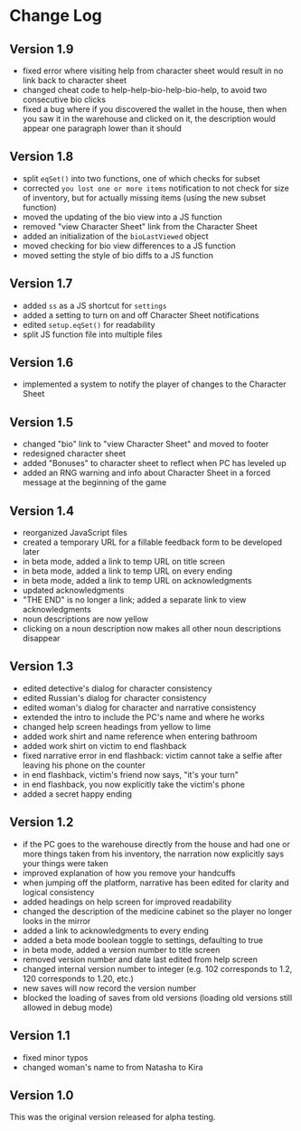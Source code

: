 # Change Log

## Version 1.9

* fixed error where visiting help from character sheet would result in no link back to character sheet
* changed cheat code to help-help-bio-help-bio-help, to avoid two consecutive bio clicks
* fixed a bug where if you discovered the wallet in the house, then when you saw it in the warehouse and clicked on it, the description would appear one paragraph lower than it should

## Version 1.8

* split `eqSet()` into two functions, one of which checks for subset
* corrected `you lost one or more items` notification to not check for size of inventory, but for actually missing items (using the new subset function)
* moved the updating of the bio view into a JS function
* removed "view Character Sheet" link from the Character Sheet
* added an initialization of the `bioLastViewed` object
* moved checking for bio view differences to a JS function
* moved setting the style of bio diffs to a JS function

## Version 1.7

* added `ss` as a JS shortcut for `settings`
* added a setting to turn on and off Character Sheet notifications
* edited `setup.eqSet()` for readability
* split JS function file into multiple files

## Version 1.6

* implemented a system to notify the player of changes to the Character Sheet

## Version 1.5

* changed "bio" link to "view Character Sheet" and moved to footer
* redesigned character sheet
* added "Bonuses" to character sheet to reflect when PC has leveled up
* added an RNG warning and info about Character Sheet in a forced message at the beginning of the game

## Version 1.4

* reorganized JavaScript files
* created a temporary URL for a fillable feedback form to be developed later
* in beta mode, added a link to temp URL on title screen
* in beta mode, added a link to temp URL on every ending
* in beta mode, added a link to temp URL on acknowledgments
* updated acknowledgments
* "THE END" is no longer a link; added a separate link to view acknowledgments
* noun descriptions are now yellow
* clicking on a noun description now makes all other noun descriptions disappear

## Version 1.3

* edited detective's dialog for character consistency
* edited Russian's dialog for character consistency
* edited woman's dialog for character and narrative consistency
* extended the intro to include the PC's name and where he works
* changed help screen headings from yellow to lime
* added work shirt and name reference when entering bathroom
* added work shirt on victim to end flashback
* fixed narrative error in end flashback: victim cannot take a selfie after leaving his phone on the counter
* in end flashback, victim's friend now says, "it's your turn"
* in end flashback, you now explicitly take the victim's phone
* added a secret happy ending

## Version 1.2

* if the PC goes to the warehouse directly from the house and had one or more things taken from his inventory, the narration now explicitly says your things were taken
* improved explanation of how you remove your handcuffs
* when jumping off the platform, narrative has been edited for clarity and logical consistency
* added headings on help screen for improved readability
* changed the description of the medicine cabinet so the player no longer looks in the mirror
* added a link to acknowledgments to every ending
* added a beta mode boolean toggle to settings, defaulting to true
* in beta mode, added a version number to title screen
* removed version number and date last edited from help screen
* changed internal version number to integer (e.g. 102 corresponds to 1.2, 120 corresponds to 1.20, etc.)
* new saves will now record the version number
* blocked the loading of saves from old versions (loading old versions still allowed in debug mode)

## Version 1.1

* fixed minor typos
* changed woman's name to from Natasha to Kira

## Version 1.0

This was the original version released for alpha testing.